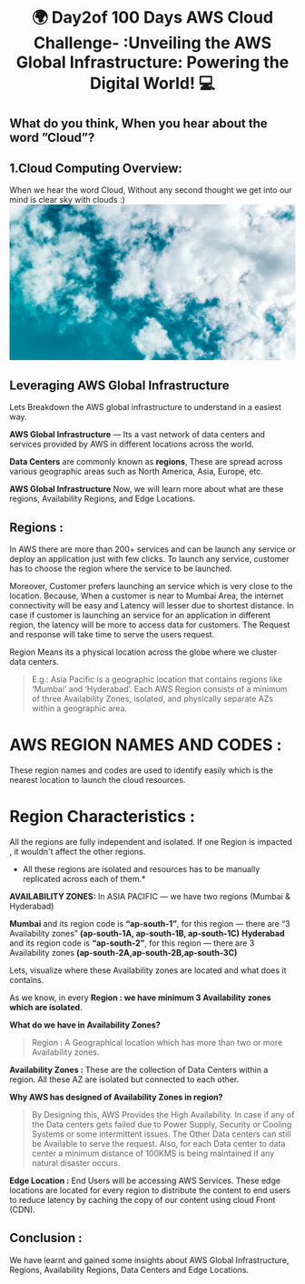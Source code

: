 <p align="center">
  <h1 align="center"?<em> 🌍 Day2of 100 Days AWS Cloud Challenge- :Unveiling the AWS Global Infrastructure: Powering the Digital World! 💻 </em></h1>
  </p>


## What do you think, When you hear about the word ”Cloud”?

## 1.Cloud Computing Overview:

When we hear the word Cloud, Without any second thought we get into our mind is clear sky with clouds :)
<img src="https://github.com/iamrajaram1/100-Days-of-AWS-Cloud/blob/main/AWS_Day1/cloud.jpg" ></br>

## Leveraging AWS Global Infrastructure
Lets Breakdown the AWS global infrastructure to understand in a easiest way.

**AWS Global Infrastructure** — Its a vast network of data centers and services provided by AWS in different locations across the world.

**Data Centers** are commonly known as **regions**, These are spread across various geographic areas such as North America, Asia, Europe, etc.


**AWS Global Infrastructure**
Now, we will learn more about what are these regions, Availability Regions, and Edge Locations.

## Regions :
>
In AWS there are more than 200+ services and can be launch any service or deploy an application just with few clicks. To launch any service, customer has to choose the region where the service to be launched.

Moreover, Customer prefers launching an service which is very close to the location. Because, When a customer is near to Mumbai Area, the internet connectivity will be easy and Latency will lesser due to shortest distance. In case if customer is launching an service for an application in different region, the latency will be more to access data for customers. The Request and response will take time to serve the users request.

Region Means its a physical location across the globe where we cluster data centers.

> E.g.: Asia Pacific is a geographic location that contains regions like ‘Mumbai’ and ‘Hyderabad’. Each AWS Region consists of a minimum of three Availability Zones, isolated, and physically separate AZs within a geographic area.


# AWS REGION NAMES AND CODES :
These region names and codes are used to identify easily which is the nearest location to launch the cloud resources.


# Region Characteristics :
All the regions are fully independent and isolated. If one Region is impacted , it wouldn't affect the other regions.


* All these regions are isolated and resources has to be manually replicated across each of them.*

**AVAILABILITY ZONES:**
In ASIA PACIFIC — we have two regions (Mumbai & Hyderabad)

**Mumbai** and its region code is **“ap-south-1”**, for this region — there are “3 Availability zones” **(ap-south-1A, ap-south-1B, ap-south-1C)**
**Hyderabad** and its region code is **“ap-south-2”**, for this region — there are 3 Availability zones **(ap-south-2A,ap-south-2B,ap-south-3C)**

Lets, visualize where these Availability zones are located and what does it contains.

As we know, in every **Region : we have minimum 3 Availability zones which are isolated**.

**What do we have in Availability Zones?**
>Region : A Geographical location which has more than two or more Availability zones.

**Availability Zones :** These are the collection of Data Centers within a region. All these AZ are isolated but connected to each other.


**Why AWS has designed of Availability Zones in region?**
>By Designing this, AWS Provides the High Availability. In case if any of the Data centers gets failed due to Power Supply, Security or Cooling Systems or some intermittent issues. The Other Data centers can still be Available to serve the request. Also, for each Data center to data center a minimum distance of 100KMS is being maintained if any natural disaster occurs.


**Edge Location :** End Users will be accessing AWS Services. These edge locations are located for every region to distribute the content to end users to reduce latency by caching the copy of our content using cloud Front (CDN).

## Conclusion :
We have learnt and gained some insights about AWS Global Infrastructure, Regions, Availability Regions, Data Centers and Edge Locations.
